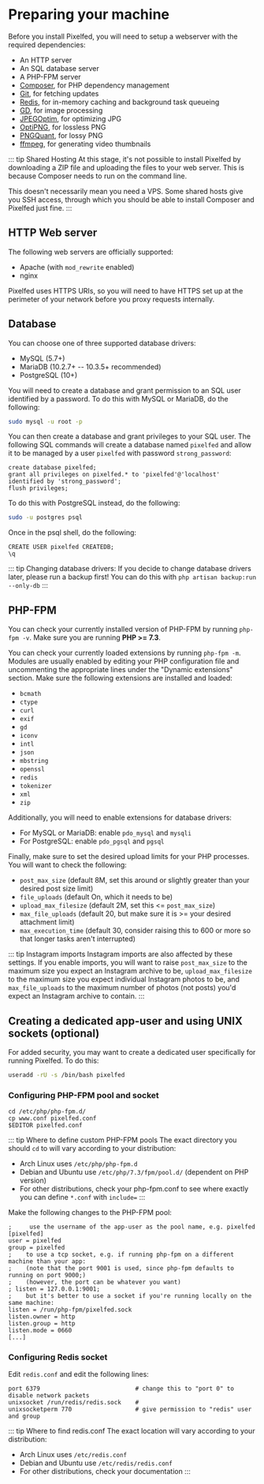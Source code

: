 # Preparing your machine

Before you install Pixelfed, you will need to setup a webserver with the required dependencies:

- An HTTP server
- An SQL database server
- A PHP-FPM server
- [Composer](https://getcomposer.org/), for PHP dependency management
- [Git](https://git-scm.com/), for fetching updates
- [Redis](https://redis.io/), for in-memory caching and background task queueing
- [GD](https://libgd.github.io/), for image processing
- [JPEGOptim](https://github.com/tjko/jpegoptim), for optimizing JPG
- [OptiPNG](http://optipng.sourceforge.net/), for lossless PNG
- [PNGQuant](https://pngquant.org/), for lossy PNG
- [ffmpeg](https://ffmpeg.org/), for generating video thumbnails

::: tip Shared Hosting
At this stage, it's not possible to install Pixelfed by downloading a ZIP file and uploading the files to your web server. This is because Composer needs to run on the command line.

This doesn't necessarily mean you need a VPS. Some shared hosts give you SSH access, through which you should be able to install Composer and Pixelfed just fine.
:::


## HTTP Web server
The following web servers are officially supported:
- Apache (with `mod_rewrite` enabled)
- nginx

Pixelfed uses HTTPS URIs, so you will need to have HTTPS set up at the perimeter of your network before you proxy requests internally.

## Database

You can choose one of three supported database drivers:
- MySQL (5.7+)
- MariaDB (10.2.7+ -- 10.3.5+ recommended)
- PostgreSQL (10+)

You will need to create a database and grant permission to an SQL user identified by a password. To do this with MySQL or MariaDB, do the following:

```bash
sudo mysql -u root -p
```

You can then create a database and grant privileges to your SQL user. The following SQL commands will create a database named `pixelfed` and allow it to be managed by a user `pixelfed` with password `strong_password`:

```sql{1,2}
create database pixelfed;
grant all privileges on pixelfed.* to 'pixelfed'@'localhost' identified by 'strong_password';
flush privileges;
```

To do this with PostgreSQL instead, do the following:
```bash
sudo -u postgres psql
```

Once in the psql shell, do the following:
```
CREATE USER pixelfed CREATEDB;
\q
```

::: tip Changing database drivers:
If you decide to change database drivers later, please run a backup first! You can do this with `php artisan backup:run --only-db`
:::

## PHP-FPM

You can check your currently installed version of PHP-FPM by running `php-fpm -v`. Make sure you are running **PHP >= 7.3**.

You can check your currently loaded extensions by running `php-fpm -m`. Modules are usually enabled by editing your PHP configuration file and uncommenting the appropriate lines under the "Dynamic extensions" section. Make sure the following extensions are installed and loaded:
- `bcmath`
- `ctype`
- `curl`
- `exif`
- `gd`
- `iconv`
- `intl`
- `json`
- `mbstring`
- `openssl`
- `redis`
- `tokenizer`
- `xml`
- `zip`

Additionally, you will need to enable extensions for database drivers:
- For MySQL or MariaDB: enable `pdo_mysql` and `mysqli`
- For PostgreSQL: enable `pdo_pgsql` and `pgsql`

Finally, make sure to set the desired upload limits for your PHP processes. You will want to check the following:
- `post_max_size` (default 8M, set this around or slightly greater than your desired post size limit)
- `file_uploads` (default On, which it needs to be)
- `upload_max_filesize` (default 2M, set this <= `post_max_size`)
- `max_file_uploads` (default 20, but make sure it is >= your desired attachment limit)
- `max_execution_time` (default 30, consider raising this to 600 or more so that longer tasks aren't interrupted)

::: tip Instagram imports
Instagram imports are also affected by these settings. If you enable imports, you will want to raise `post_max_size` to the maximum size you expect an Instagram archive to be, `upload_max_filesize` to the maximum size you expect individual Instagram photos to be, and `max_file_uploads` to the maximum number of photos (not posts) you'd expect an Instagram archive to contain.
:::

## Creating a dedicated app-user and using UNIX sockets (optional)

For added security, you may want to create a dedicated user specifically for running Pixelfed. To do this:

```bash
useradd -rU -s /bin/bash pixelfed
```

### Configuring PHP-FPM pool and socket

```bash{1}
cd /etc/php/php-fpm.d/
cp www.conf pixelfed.conf
$EDITOR pixelfed.conf
```

::: tip Where to define custom PHP-FPM pools
The exact directory you should `cd` to will vary according to your distribution:
- Arch Linux uses `/etc/php/php-fpm.d`
- Debian and Ubuntu use `/etc/php/7.3/fpm/pool.d/` (dependent on PHP version)
- For other distributions, check your php-fpm.conf to see where exactly you can define `*.conf` with `include=`
:::


Make the following changes to the PHP-FPM pool:
```
;     use the username of the app-user as the pool name, e.g. pixelfed
[pixelfed]
user = pixelfed
group = pixelfed
;    to use a tcp socket, e.g. if running php-fpm on a different machine than your app:
;    (note that the port 9001 is used, since php-fpm defaults to running on port 9000;)
;    (however, the port can be whatever you want)
; listen = 127.0.0.1:9001;
;    but it's better to use a socket if you're running locally on the same machine:
listen = /run/php-fpm/pixelfed.sock
listen.owner = http
listen.group = http
listen.mode = 0660
[...]
```

### Configuring Redis socket

Edit `redis.conf` and edit the following lines:
```
port 6379                           # change this to "port 0" to disable network packets
unixsocket /run/redis/redis.sock    # 
unixsocketperm 770                  # give permission to "redis" user and group
```

::: tip Where to find redis.conf
The exact location will vary according to your distribution:
- Arch Linux uses `/etc/redis.conf`
- Debian and Ubuntu use `/etc/redis/redis.conf`
- For other distributions, check your documentation
:::
